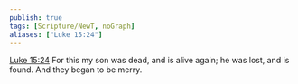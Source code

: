 ```yaml
---
publish: true
tags: [Scripture/NewT, noGraph]
aliases: ["Luke 15:24"]
---
```

[Luke 15:24](https://churchofjesuschrist.org/study/scriptures/nt/luke/15?lang=eng&id=p24#p24) For this my son was dead, and is alive again; he was lost, and is found. And they began to be merry.
